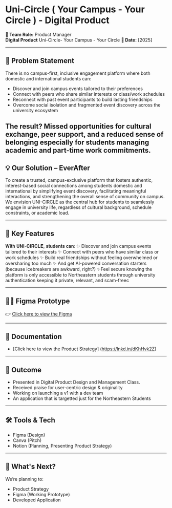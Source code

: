 # Uni-Circle ( Your Campus - Your Circle ) - Digital Product

**👥 Team Role:** Product Manager  
**Digital Product**  Uni-Circle- Your Campus - Your Circle
**📅 Date:** [2025]

---

## 🌟 Problem Statement
There is no campus-first, inclusive engagement platform where both domestic and international students can:
- Discover and join campus events tailored to their preferences
- Connect with peers who share similar interests or class/work schedules
- Reconnect with past event participants to build lasting friendships
- Overcome social isolation and fragmented event discovery across the university ecosystem

The result? Missed opportunities for cultural exchange, peer support, and a reduced sense of belonging especially for students managing academic and part-time work commitments.
---

## 💡 Our Solution – EverAfter

To create a trusted, campus-exclusive platform that fosters authentic, interest-based social connections among students domestic and international by simplifying event discovery, facilitating meaningful interactions, and strengthening the overall sense of community on campus.
We envision UNI-CIRCLE as the central hub for students to seamlessly engage in university life, regardless of cultural background, schedule constraints, or academic load.

---

## 🎯 Key Features
𝐖𝐢𝐭𝐡 𝐔𝐍𝐈-𝐂𝐈𝐑𝐂𝐋𝐄, 𝐬𝐭𝐮𝐝𝐞𝐧𝐭𝐬 𝐜𝐚𝐧:
 ✨ Discover and join campus events tailored to their interests
 ✨ Connect with peers who have similar class or work schedules
 ✨ Build real friendships without feeling overwhelmed or oversharing too much
 ✨ And get AI-powered conversation starters (because icebreakers are awkward, right?)
 ✨Feel secure knowing the platform is only accessible to Northeastern students through university authentication keeping it private, relevant, and scam-freec

---

## 🧑‍🎨 Figma Prototype  
👉 [Click here to view the Figma](https://www.figma.com/your-prototype-link)

---

## 📄 Documentation  
- [Click here to view the Product Strategy] (https://lnkd.in/dKhHvk2Z)
---

## 🚀 Outcome
- Presented in Digital Product Design and Management Class.
- Received praise for user-centric design & originality
- Working on launching a v1 with a dev team
- An application that is targetted just for the Northeastern Students

---

## 🛠️ Tools & Tech
- Figma (Design)
- Canva (Pitch)
- Notion (Planning, Presenting Product Strategy)
  
---

## 💭 What's Next?
We’re planning to:
- Product Strategy
- Figma (Working Prototype)
- Developed Application

